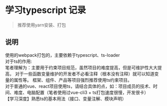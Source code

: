# 学习typescript 记录

> 推荐使用yarn安装、打包

## 说明
使用的webpack打包的，主要依赖于typescript、ts-loader  
对于ts的作用:  
    笔者理解为：主要用于约束项目规范，虽然项目的难度提高，但是可维护性大大提高，
    对于一些函数变量维护的开发者不必看注释（根本没有注释）就可以知道变量的属性等。
框架、组件、产品等项目强烈推荐使用ts约束项目。   
对于普通的vue、react项目使用ts，请结合具体的点，如：项目成员的技术、时间、难度、电脑配置（笔者使用过vue-cli3 + ts打包速度很慢，开发很卡）  
【学习深度】熟悉ts的基本用法（接口、变量注解、模块声明）  

